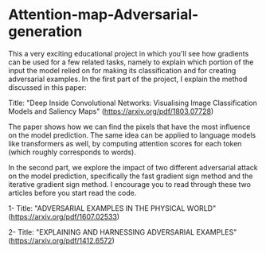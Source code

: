 # Attention-map-Adversarial-generation
 
This a very exciting educational project in which you'll see how gradients can be used for a few related tasks, namely to explain which portion of the input the model relied on for making its classification and for creating adversarial examples. In the first part of the project, I explain the method discussed in this paper:

Title: "Deep Inside Convolutional Networks: Visualising Image Classification Models and Saliency Maps" (https://arxiv.org/pdf/1803.07728)

The paper shows how we can find the pixels that have the most influence on the model prediction. The same idea can be applied to language models like transformers as well, by computing attention scores for each token (which roughly corresponds to words).

In the second part, we explore the impact of two different adversarial attack on the model prediction, specifically the fast gradient sign method and the iterative gradient sign method. I encourage you to read through these two articles before you start read the code. 

1- Title: "ADVERSARIAL EXAMPLES IN THE PHYSICAL WORLD" (https://arxiv.org/pdf/1607.02533)

2- Title: "EXPLAINING AND HARNESSING ADVERSARIAL EXAMPLES" (https://arxiv.org/pdf/1412.6572)
